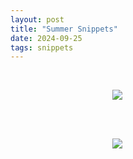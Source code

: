```yaml
---
layout: post
title: "Summer Snippets"
date: 2024-09-25
tags: snippets
---
```




<br>
<p align="center">
<img style="max-width: 1024px; margin: 0 0 0 -162px;" src="https://storage.googleapis.com/fkwang_blog_image_hosting/2024_09_25_summer_snippets/img1.jpg">
</p>
<br>

<br>
<p align="center">
<img style="max-width: 1024px; margin: 0 0 0 -162px;" src="https://storage.googleapis.com/fkwang_blog_image_hosting/2024_09_25_summer_snippets/img2.jpg">
</p>
<br>
